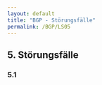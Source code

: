 ```yaml
---
layout: default
title: "BGP - Störungsfälle"
permalink: /BGP/LS05
---
```


## 5. Störungsfälle

### 5.1

